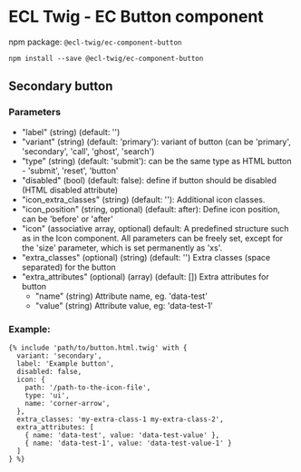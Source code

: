 # ECL Twig - EC Button component

npm package: `@ecl-twig/ec-component-button`

```shell
npm install --save @ecl-twig/ec-component-button
```

## Secondary button

### Parameters

- "label" (string) (default: '')
- "variant" (string) (default: 'primary'): variant of button (can be 'primary', 'secondary', 'call', 'ghost', 'search')
- "type" (string) (default: 'submit'): can be the same type as HTML button - 'submit', 'reset', 'button'
- "disabled" (bool) (default: false): define if button should be disabled (HTML disabled attribute)
- "icon_extra_classes" (string) (default: ''): Additional icon classes.
- "icon_position" (string, optional) (default: after): Define icon position, can be 'before' or 'after'
- "icon" (associative array, optional) default: A predefined structure such as in the Icon component. All parameters can be freely set, except for the 'size' parameter, which is set permanently as 'xs'.
- "extra_classes" (optional) (string) (default: '') Extra classes (space separated) for the button
- "extra_attributes" (optional) (array) (default: []) Extra attributes for button
  - "name" (string) Attribute name, eg. 'data-test'
  - "value" (string) Attribute value, eg: 'data-test-1'

### Example:

<!-- prettier-ignore -->
```twig
{% include 'path/to/button.html.twig' with { 
  variant: 'secondary', 
  label: 'Example button', 
  disabled: false, 
  icon: { 
    path: '/path-to-the-icon-file', 
    type: 'ui', 
    name: 'corner-arrow', 
  }, 
  extra_classes: 'my-extra-class-1 my-extra-class-2', 
  extra_attributes: [ 
    { name: 'data-test', value: 'data-test-value' }, 
    { name: 'data-test-1', value: 'data-test-value-1' } 
  ] 
} %}
```
